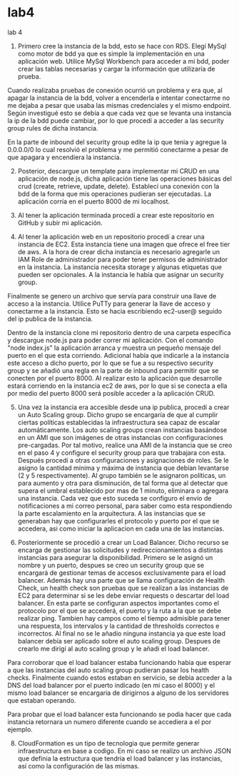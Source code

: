 # lab4
lab 4

1. Primero cree la instancia de la bdd, esto se hace con RDS. Elegí MySql como motor de bdd ya que es simple la implementación en una aplicación web. Utilice MySql Workbench para acceder a mi bdd, poder crear las tablas necesarias y cargar la información que utilizaría de prueba.

Cuando realizaba pruebas de conexión ocurrió un problema y era que, al apagar la instancia de la bdd, volver a encenderla e intentar conectarme no me dejaba a pesar que usaba las mismas credenciales y el mismo endpoint. Según investigué esto se debía a que cada vez que se levanta una instancia la ip de la bdd puede cambiar, por lo que procedí a acceder a las security group rules de dicha instancia. 

En la parte de inbound del security group edite la ip que tenia y agregue la 0.0.0.0/0 lo cual resolvió el problema y me permitió conectarme a pesar de que apagara y encendiera la instancia.

2. Posterior, descargue un template para implementar mi CRUD en una aplicación de node.js, dicha aplicación tiene las operaciones básicas del crud (create, retrieve, update, delete). Establecí una conexión con la bdd de la forma que mis operaciones pudieran ser ejecutadas. La aplicación corría en el puerto 8000 de mi localhost.

3. Al tener la aplicación terminada procedí a crear este repositorio en GitHub y subir mi aplicación.

4. Al tener la aplicación web en un repositorio procedí a crear una instancia de EC2. Esta instancia tiene una imagen que ofrece el free tier de aws. A la hora de crear dicha instancia es necesario agregarle un IAM Role de administrador para poder tener permisos de administrador en la instancia. La instancia necesita storage y algunas etiquetas que pueden ser opcionales. A la instancia le había que asignar un security group. 

Finalmente se genero un archivo que servía para construir una llave de acceso a la instancia. Utilice PuTTy para generar la llave de acceso y conectarme a la instancia. Esto se hacia escribiendo ec2-user@ seguido del ip publica de la instancia.

Dentro de la instancia clone mi repositorio dentro de una carpeta especifica y descargue node.js para poder correr mi aplicación. Con el comando "node index.js" la aplicación arranca y muestra un pequeño mensaje del puerto en el que esta corriendo. Adicional había que indicarle a la instancia este acceso a dicho puerto, por lo que se fue a su respectivo security group y  se añadió una regla en la parte de inbound para permitir que se conecten por el puerto 8000. Al realizar esto la aplicación que desarrolle estará corriendo en la instancia ec2 de aws, por lo que si se conecta a ella por medio del puerto 8000 será posible acceder a la aplicación CRUD.

5. Una vez la instancia era accesible desde una ip publica, procedí a crear un Auto Scaling group. Dicho grupo se encargaría de que al cumplir ciertas políticas establecidas la infraestructura sea capaz de escalar automáticamente. Los auto scaling groups crean instancias basándose en un AMI que son imágenes de otras instancias con configuraciones pre-cargadas. Por tal motivo, realice una AMI de la instancia que se creo en el paso 4 y configure el security group para que trabajara con esta. Después procedí a otras configuraciones y asignaciones de roles. Se le asigno la cantidad mínima y máxima de instancia que debían levantarse (2 y 5 respectivamente). Al grupo también se le asignaron políticas, un para aumento y otra para disminución, de tal forma que al detectar que supera el umbral establecido por mas de 1 minuto, eliminara o agregara una instancia. Cada vez que esto suceda se configuro el envío de notificaciones a mi correo personal, para saber como esta respondiendo la parte escalamiento en la arquitectura. A las instancias que se generaban hay que configurarles el protocolo y puerto por el que se accedera, asi como iniciar la aplicacion en cada una de las instancias.

6. Posteriormente se procedió a crear un Load Balancer. Dicho recurso se encarga de gestionar las solicitudes y redireccionamientos a distintas instancias para asegurar la disponibilidad. Primero se le asignó un nombre y un puerto, despues se creo un security group que se encargará de gestionar temas de accesos exclusivamente para el load balancer. Además hay una parte que se llama configuración de Health Check, un health check son pruebas que se realizan a las instancias de EC2 para determinar si se les debe enviar requests o descartar del load balancer. En esta parte se configuran aspectos importantes como el protocolo por el que se accederá, el puerto y la ruta a la que se debe realizar ping. Tambien hay campos como el tiempo admisible para tener una respuesta, los intervalos y la cantidad de thresholds correctos e incorrectos. Al final no se le añadio ninguna instancia ya que este load balancer debía ser aplicado sobre el auto scaling group. Despues de crearlo me dirigí al auto scaling group y le añadi el load balancer. 

Para corroborar que el load balancer estaba funcionando habia que esperar a que las instancias del auto scaling group pudieran pasar los health checks. Finalmente cuando estos estaban en servicio, se debia acceder a la DNS del load balancer por el puerto indicado (en mi caso el 8000) y el mismo load balancer se encargaria de dirigirnos a alguno de los servidores que estaban operando.

Para probar que el load balancer esta funcionando se podia hacer que cada instancia retornara un numero diferente cuando se accediera a el por ejemplo.

8. CloudFormation es un tipo de tecnologia que permite generar infraestructura en base a codigo. En mi caso se realizo un archivo JSON que definia la estructura que tendria el load balancer y las instancias, así como la configuración de las mismas. 
